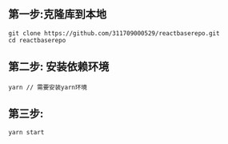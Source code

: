 ## 第一步:克隆库到本地

```
git clone https://github.com/311709000529/reactbaserepo.git
cd reactbaserepo
```

## 第二步: 安装依赖环境

```
yarn // 需要安装yarn环境
```

## 第三步: 

```
yarn start
```

